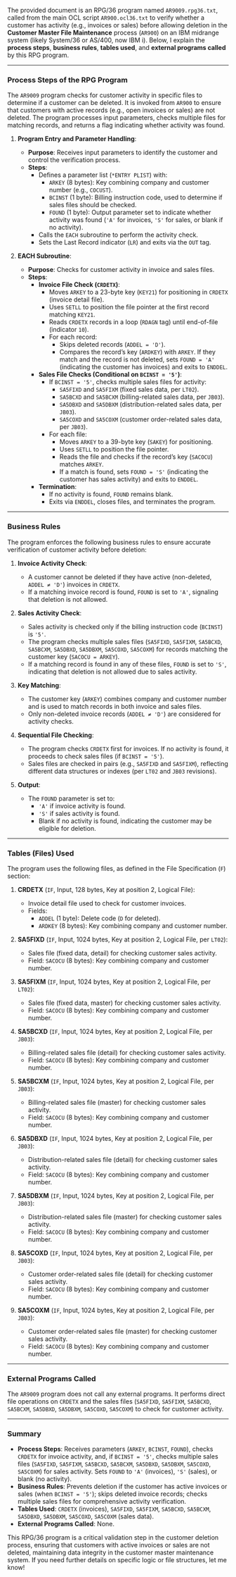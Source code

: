 The provided document is an RPG/36 program named `AR9009.rpg36.txt`, called from the main OCL script `AR900.ocl36.txt` to verify whether a customer has activity (e.g., invoices or sales) before allowing deletion in the **Customer Master File Maintenance** process (`AR900`) on an IBM midrange system (likely System/36 or AS/400, now IBM i). Below, I explain the **process steps**, **business rules**, **tables used**, and **external programs called** by this RPG program.

---

### **Process Steps of the RPG Program**

The `AR9009` program checks for customer activity in specific files to determine if a customer can be deleted. It is invoked from `AR900` to ensure that customers with active records (e.g., open invoices or sales) are not deleted. The program processes input parameters, checks multiple files for matching records, and returns a flag indicating whether activity was found.

1. **Program Entry and Parameter Handling**:
   - **Purpose**: Receives input parameters to identify the customer and control the verification process.
   - **Steps**:
     - Defines a parameter list (`*ENTRY PLIST`) with:
       - `ARKEY` (8 bytes): Key combining company and customer number (e.g., `COCUST`).
       - `BCINST` (1 byte): Billing instruction code, used to determine if sales files should be checked.
       - `FOUND` (1 byte): Output parameter set to indicate whether activity was found (`'A'` for invoices, `'S'` for sales, or blank if no activity).
     - Calls the `EACH` subroutine to perform the activity check.
     - Sets the Last Record indicator (`LR`) and exits via the `OUT` tag.

2. **EACH Subroutine**:
   - **Purpose**: Checks for customer activity in invoice and sales files.
   - **Steps**:
     - **Invoice File Check (`CRDETX`)**:
       - Moves `ARKEY` to a 23-byte key (`KEY21`) for positioning in `CRDETX` (invoice detail file).
       - Uses `SETLL` to position the file pointer at the first record matching `KEY21`.
       - Reads `CRDETX` records in a loop (`RDAGN` tag) until end-of-file (indicator `10`).
       - For each record:
         - Skips deleted records (`ADDEL = 'D'`).
         - Compares the record’s key (`ARDKEY`) with `ARKEY`. If they match and the record is not deleted, sets `FOUND = 'A'` (indicating the customer has invoices) and exits to `ENDDEL`.
     - **Sales File Checks (Conditional on `BCINST = '5'`)**:
       - If `BCINST = '5'`, checks multiple sales files for activity:
         - `SA5FIXD` and `SA5FIXM` (fixed sales data, per `LT02`).
         - `SA5BCXD` and `SA5BCXM` (billing-related sales data, per `JB03`).
         - `SA5DBXD` and `SA5DBXM` (distribution-related sales data, per `JB03`).
         - `SA5COXD` and `SA5COXM` (customer order-related sales data, per `JB03`).
       - For each file:
         - Moves `ARKEY` to a 39-byte key (`SAKEY`) for positioning.
         - Uses `SETLL` to position the file pointer.
         - Reads the file and checks if the record’s key (`SACOCU`) matches `ARKEY`.
         - If a match is found, sets `FOUND = 'S'` (indicating the customer has sales activity) and exits to `ENDDEL`.
     - **Termination**:
       - If no activity is found, `FOUND` remains blank.
       - Exits via `ENDDEL`, closes files, and terminates the program.

---

### **Business Rules**

The program enforces the following business rules to ensure accurate verification of customer activity before deletion:

1. **Invoice Activity Check**:
   - A customer cannot be deleted if they have active (non-deleted, `ADDEL ≠ 'D'`) invoices in `CRDETX`.
   - If a matching invoice record is found, `FOUND` is set to `'A'`, signaling that deletion is not allowed.

2. **Sales Activity Check**:
   - Sales activity is checked only if the billing instruction code (`BCINST`) is `'5'`.
   - The program checks multiple sales files (`SA5FIXD`, `SA5FIXM`, `SA5BCXD`, `SA5BCXM`, `SA5DBXD`, `SA5DBXM`, `SA5COXD`, `SA5COXM`) for records matching the customer key (`SACOCU = ARKEY`).
   - If a matching record is found in any of these files, `FOUND` is set to `'S'`, indicating that deletion is not allowed due to sales activity.

3. **Key Matching**:
   - The customer key (`ARKEY`) combines company and customer number and is used to match records in both invoice and sales files.
   - Only non-deleted invoice records (`ADDEL ≠ 'D'`) are considered for activity checks.

4. **Sequential File Checking**:
   - The program checks `CRDETX` first for invoices. If no activity is found, it proceeds to check sales files (if `BCINST = '5'`).
   - Sales files are checked in pairs (e.g., `SA5FIXD` and `SA5FIXM`), reflecting different data structures or indexes (per `LT02` and `JB03` revisions).

5. **Output**:
   - The `FOUND` parameter is set to:
     - `'A'` if invoice activity is found.
     - `'S'` if sales activity is found.
     - Blank if no activity is found, indicating the customer may be eligible for deletion.

---

### **Tables (Files) Used**

The program uses the following files, as defined in the File Specification (`F`) section:

1. **CRDETX** (`IF`, Input, 128 bytes, Key at position 2, Logical File):
   - Invoice detail file used to check for customer invoices.
   - Fields:
     - `ADDEL` (1 byte): Delete code (`D` for deleted).
     - `ARDKEY` (8 bytes): Key combining company and customer number.

2. **SA5FIXD** (`IF`, Input, 1024 bytes, Key at position 2, Logical File, per `LT02`):
   - Sales file (fixed data, detail) for checking customer sales activity.
   - Field: `SACOCU` (8 bytes): Key combining company and customer number.

3. **SA5FIXM** (`IF`, Input, 1024 bytes, Key at position 2, Logical File, per `LT02`):
   - Sales file (fixed data, master) for checking customer sales activity.
   - Field: `SACOCU` (8 bytes): Key combining company and customer number.

4. **SA5BCXD** (`IF`, Input, 1024 bytes, Key at position 2, Logical File, per `JB03`):
   - Billing-related sales file (detail) for checking customer sales activity.
   - Field: `SACOCU` (8 bytes): Key combining company and customer number.

5. **SA5BCXM** (`IF`, Input, 1024 bytes, Key at position 2, Logical File, per `JB03`):
   - Billing-related sales file (master) for checking customer sales activity.
   - Field: `SACOCU` (8 bytes): Key combining company and customer number.

6. **SA5DBXD** (`IF`, Input, 1024 bytes, Key at position 2, Logical File, per `JB03`):
   - Distribution-related sales file (detail) for checking customer sales activity.
   - Field: `SACOCU` (8 bytes): Key combining company and customer number.

7. **SA5DBXM** (`IF`, Input, 1024 bytes, Key at position 2, Logical File, per `JB03`):
   - Distribution-related sales file (master) for checking customer sales activity.
   - Field: `SACOCU` (8 bytes): Key combining company and customer number.

8. **SA5COXD** (`IF`, Input, 1024 bytes, Key at position 2, Logical File, per `JB03`):
   - Customer order-related sales file (detail) for checking customer sales activity.
   - Field: `SACOCU` (8 bytes): Key combining company and customer number.

9. **SA5COXM** (`IF`, Input, 1024 bytes, Key at position 2, Logical File, per `JB03`):
   - Customer order-related sales file (master) for checking customer sales activity.
   - Field: `SACOCU` (8 bytes): Key combining company and customer number.

---

### **External Programs Called**

The `AR9009` program does not call any external programs. It performs direct file operations on `CRDETX` and the sales files (`SA5FIXD`, `SA5FIXM`, `SA5BCXD`, `SA5BCXM`, `SA5DBXD`, `SA5DBXM`, `SA5COXD`, `SA5COXM`) to check for customer activity.

---

### **Summary**

- **Process Steps**: Receives parameters (`ARKEY`, `BCINST`, `FOUND`), checks `CRDETX` for invoice activity, and, if `BCINST = '5'`, checks multiple sales files (`SA5FIXD`, `SA5FIXM`, `SA5BCXD`, `SA5BCXM`, `SA5DBXD`, `SA5DBXM`, `SA5COXD`, `SA5COXM`) for sales activity. Sets `FOUND` to `'A'` (invoices), `'S'` (sales), or blank (no activity).
- **Business Rules**: Prevents deletion if the customer has active invoices or sales (when `BCINST = '5'`); skips deleted invoice records; checks multiple sales files for comprehensive activity verification.
- **Tables Used**: `CRDETX` (invoices), `SA5FIXD`, `SA5FIXM`, `SA5BCXD`, `SA5BCXM`, `SA5DBXD`, `SA5DBXM`, `SA5COXD`, `SA5COXM` (sales data).
- **External Programs Called**: None.

This RPG/36 program is a critical validation step in the customer deletion process, ensuring that customers with active invoices or sales are not deleted, maintaining data integrity in the customer master maintenance system. If you need further details on specific logic or file structures, let me know!